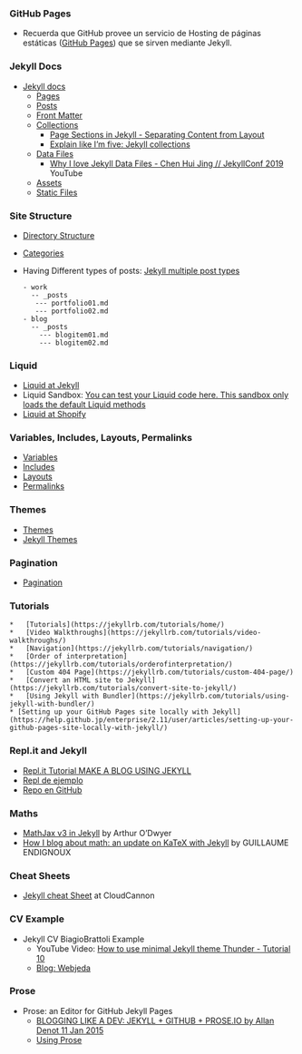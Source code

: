 ### GitHub Pages

* Recuerda que GitHub provee un servicio de Hosting de páginas estáticas ([GitHub Pages](https://pages.github.com/)) que se sirven mediante Jekyll.

### Jekyll Docs

* [Jekyll docs](https://jekyllrb.com/docs/)
  *   [Pages](https://jekyllrb.com/docs/pages/)
  *   [Posts](https://jekyllrb.com/docs/posts/)
  *   [Front Matter](https://jekyllrb.com/docs/front-matter/)
  *   [Collections](https://jekyllrb.com/docs/collections/)
         *   [Page Sections in Jekyll - Separating Content from Layout](https://dev-notes.eu/2016/08/page-sections-in-jekyll-seperating-content-from-layout/)
         * [Explain like I’m five: Jekyll collections](https://ben.balter.com/2015/02/20/jekyll-collections/)
  *   [Data Files](https://jekyllrb.com/docs/datafiles/)
         * [Why I love Jekyll Data Files - Chen Hui Jing // JekyllConf 2019](https://youtu.be/CERXESTZ5w4) YouTube
  *   [Assets](https://jekyllrb.com/docs/assets/)
  *   [Static Files](https://jekyllrb.com/docs/static-files/)

### Site Structure

*   [Directory Structure](https://jekyllrb.com/docs/structure/)
*   [Categories](https://jekyllrb.com/docs/posts/#categories)
* Having Different types of posts: [Jekyll multiple post types](https://stackoverflow.com/questions/20606197/jekyll-multiple-post-types)

   ```
   - work
     -- _posts
      --- portfolio01.md
      --- portfolio02.md
   - blog
     -- _posts
       --- blogitem01.md
       --- blogitem02.md
  ```

### Liquid

*   [Liquid at Jekyll](https://jekyllrb.com/docs/liquid/)
* Liquid Sandbox: [You can test your Liquid code here. This sandbox only loads the default Liquid methods ](https://jumpseller.com/support/liquid-sandbox/)
* [Liquid at Shopify](https://shopify.github.io/liquid/)

### Variables, Includes, Layouts, Permalinks

*   [Variables](https://jekyllrb.com/docs/variables/)
*   [Includes](https://jekyllrb.com/docs/includes/)
*   [Layouts](https://jekyllrb.com/docs/layouts/)
*   [Permalinks](https://jekyllrb.com/docs/permalinks/)

### Themes

*   [Themes](https://jekyllrb.com/docs/themes/)
* [Jekyll Themes](https://jekyll-themes.com/free/)

### Pagination

*   [Pagination](https://jekyllrb.com/docs/pagination/)

### Tutorials
    *   [Tutorials](https://jekyllrb.com/tutorials/home/)
    *   [Video Walkthroughs](https://jekyllrb.com/tutorials/video-walkthroughs/)
    *   [Navigation](https://jekyllrb.com/tutorials/navigation/)
    *   [Order of interpretation](https://jekyllrb.com/tutorials/orderofinterpretation/)
    *   [Custom 404 Page](https://jekyllrb.com/tutorials/custom-404-page/)
    *   [Convert an HTML site to Jekyll](https://jekyllrb.com/tutorials/convert-site-to-jekyll/)
    *   [Using Jekyll with Bundler](https://jekyllrb.com/tutorials/using-jekyll-with-bundler/)
    * [Setting up your GitHub Pages site locally with Jekyll](https://help.github.jp/enterprise/2.11/user/articles/setting-up-your-github-pages-site-locally-with-jekyll/)


### Repl.it and Jekyll

* [Repl.it Tutorial MAKE A BLOG USING JEKYLL](https://repl.it/talk/learn/GUIDE-MAKE-A-BLOG-USING-JEKYLL-POG-ALERT-KEK-HAHAYES-ENDORSED/59021)
* [Repl de ejemplo](https://repl.it/@sourcerose/JekyllBlog#main.sh)
* [Repo en GitHub](https://github.com/barryclark/jekyll-now.git)


### Maths

* [MathJax v3 in Jekyll]([MathJax](https://quuxplusone.github.io/blog/2020/08/19/mathjax-v3-in-jekyll/)) by Arthur O’Dwyer
* [How I blog about math: an update on KaTeX with Jekyll](https://gendignoux.com/blog/2020/05/23/katex.html) by GUILLAUME ENDIGNOUX

### Cheat Sheets

* [Jekyll cheat Sheet](https://learn.cloudcannon.com/jekyll-cheat-sheet/) at CloudCannon

### CV Example

*   Jekyll CV BiagioBrattoli Example
    - YouTube Video: [How to use minimal Jekyll theme Thunder - Tutorial 10](https://youtu.be/T2nx6tj-ZH4)
    - [Blog: Webjeda](https://blog.webjeda.com/)


### Prose

* Prose: an Editor for GitHub Jekyll Pages
  * [BLOGGING LIKE A DEV: JEKYLL + GITHUB + PROSE.IO by Allan Denot 11 Jan 2015](https://allandenot.com/development/2015/01/11/blogging-like-a-dev-jekyll-github-prose-io.html)
  * [Using Prose](https://www.websbytodd.com/documentation/using-prose/#introduction)

